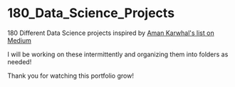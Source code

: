# 180_Data_Science_Projects

180 Different Data Science projects inspired by [Aman Karwhal's list on Medium](https://medium.com/coders-camp/180-data-science-and-machine-learning-projects-with-python-6191bc7b9db9)

I will be working on these intermittently and organizing them into folders as needed! 

Thank you for watching this portfolio grow!
